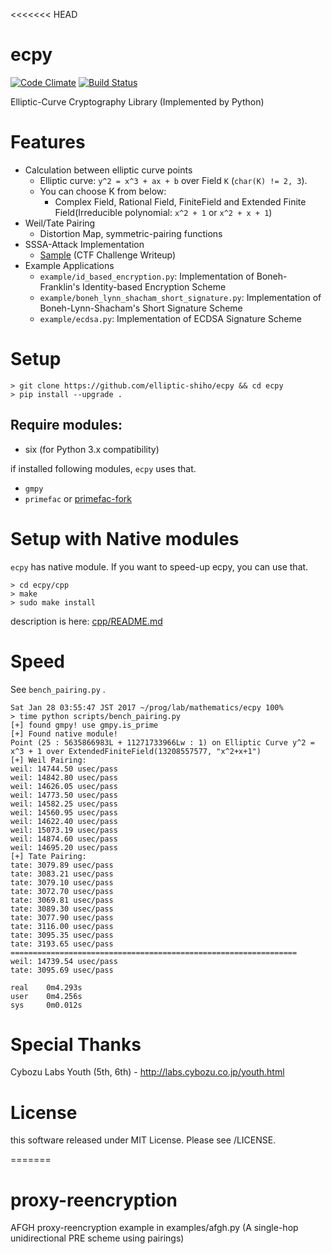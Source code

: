 <<<<<<< HEAD
# ecpy
[![Code Climate](https://codeclimate.com/github/elliptic-shiho/ecpy/badges/gpa.svg)](https://codeclimate.com/github/elliptic-shiho/ecpy)
[![Build Status](http://travis-ci.org/elliptic-shiho/ecpy.svg?branch=master)](https://travis-ci.org/elliptic-shiho/ecpy)

Elliptic-Curve Cryptography Library (Implemented by Python)

# Features
* Calculation between elliptic curve points
  - Elliptic curve\: `y^2 = x^3 + ax + b` over Field `K` (`char(K) != 2, 3`).
  - You can choose K from below:
    + Complex Field, Rational Field, FiniteField and Extended Finite Field(Irreducible polynomial: `x^2 + 1` or `x^2 + x + 1`)
* Weil/Tate Pairing
  - Distortion Map, symmetric-pairing functions
* SSSA-Attack Implementation
  - [Sample](https://gist.github.com/elliptic-shiho/40d42dbab87065e06d6c473ef93e244e) (CTF Challenge Writeup)
* Example Applications
  - `example/id_based_encryption.py`: Implementation of Boneh-Franklin's Identity-based Encryption Scheme
  - `example/boneh_lynn_shacham_short_signature.py`: Implementation of Boneh-Lynn-Shacham's Short Signature Scheme
  - `example/ecdsa.py`: Implementation of ECDSA Signature Scheme

# Setup

```
> git clone https://github.com/elliptic-shiho/ecpy && cd ecpy
> pip install --upgrade .
```

## Require modules:
* six (for Python 3.x compatibility)

if installed following modules, `ecpy` uses that.

* `gmpy`
* `primefac` or [primefac-fork](https://github.com/elliptic-shiho/primefac-fork/)

# Setup with Native modules
`ecpy` has native module. If you want to speed-up ecpy, you can use that.

```
> cd ecpy/cpp
> make
> sudo make install
```

description is here: [cpp/README.md](cpp/README.md)

# Speed
See `bench_pairing.py` .

```
Sat Jan 28 03:55:47 JST 2017 ~/prog/lab/mathematics/ecpy 100%
> time python scripts/bench_pairing.py
[+] found gmpy! use gmpy.is_prime
[+] Found native module!
Point (25 : 5635866983L + 11271733966Lw : 1) on Elliptic Curve y^2 = x^3 + 1 over ExtendedFiniteField(13208557577, "x^2+x+1")
[+] Weil Pairing: 
weil: 14744.50 usec/pass
weil: 14842.80 usec/pass
weil: 14626.05 usec/pass
weil: 14773.50 usec/pass
weil: 14582.25 usec/pass
weil: 14560.95 usec/pass
weil: 14622.40 usec/pass
weil: 15073.19 usec/pass
weil: 14874.60 usec/pass
weil: 14695.20 usec/pass
[+] Tate Pairing: 
tate: 3079.89 usec/pass
tate: 3083.21 usec/pass
tate: 3079.10 usec/pass
tate: 3072.70 usec/pass
tate: 3069.81 usec/pass
tate: 3089.30 usec/pass
tate: 3077.90 usec/pass
tate: 3116.00 usec/pass
tate: 3095.35 usec/pass
tate: 3193.65 usec/pass
================================================================
weil: 14739.54 usec/pass
tate: 3095.69 usec/pass

real    0m4.293s
user    0m4.256s
sys     0m0.012s
```

# Special Thanks
Cybozu Labs Youth (5th, 6th) - http://labs.cybozu.co.jp/youth.html

# License
this software released under MIT License. Please see /LICENSE.

=======
# proxy-reencryption
AFGH proxy-reencryption example in examples/afgh.py
(A single-hop unidirectional PRE scheme using pairings)
